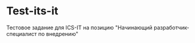 # Test-its-it
Тестовое задание для ICS-IT на позицию "Начинающий разработчик-специалист по внедрению"
